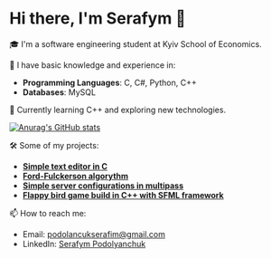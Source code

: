# Hi there, I'm Serafym 👋

🎓 I'm a software engineering student at Kyiv School of Economics.

🔧 I have basic knowledge and experience in:
- **Programming Languages**: C, C#, Python, C++
- **Databases**: MySQL

🌱 Currently learning C++ and exploring new technologies.

[![Anurag's GitHub stats](https://github-readme-stats.vercel.app/api?username=MitkoVtori&include_all_commits=true&theme=aura)](https://github.com/anuraghazra/github-readme-stats)

🛠️ Some of my projects:
- **[Simple text editor in C](https://github.com/Developer-dreamer/paradigms-a1)**
- **[Ford-Fulckerson algorythm](https://github.com/Developer-dreamer/ford-fulkerson-algorithm)**
- **[Simple server configurations in multipass](https://github.com/Developer-dreamer/simple-servers)**
- **[Flappy bird game build in C++ with SFML framework](https://github.com/Developer-dreamer/Flappy-Bird-SFML)**

📫 How to reach me:
- Email: [podolancukserafim@gmail.com](mailto:podolancukserafim@gmail.com)
- LinkedIn: [Serafym Podolyanchuk](www.linkedin.com/in/serafym-podolianchuk-8938922aa)
